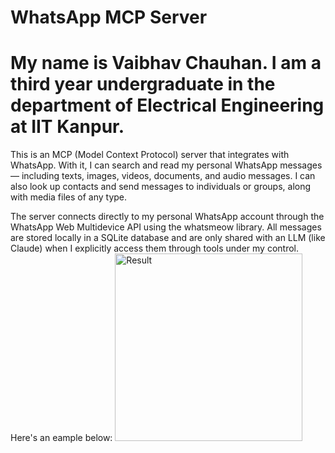 # WhatsApp MCP Server

# My name is Vaibhav Chauhan. I am a third year undergraduate in the department of Electrical Engineering at IIT Kanpur.
This is an MCP (Model Context Protocol) server that integrates with WhatsApp.
With it, I can search and read my personal WhatsApp messages — including texts, images, videos, documents, and audio messages. I can also look up contacts and send messages to individuals or groups, along with media files of any type.

The server connects directly to my personal WhatsApp account through the WhatsApp Web Multidevice API using the whatsmeow library. All messages are stored locally in a SQLite database and are only shared with an LLM (like Claude) when I explicitly access them through tools under my control.
Here's an eample below:
<img src="./result.png" alt="Result" width="300">
